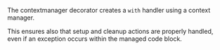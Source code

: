 The contextmanager decorator creates a `with` handler using a context manager.

This ensures also that setup and cleanup actions are properly handled,
even if an exception occurs within the managed code block.
